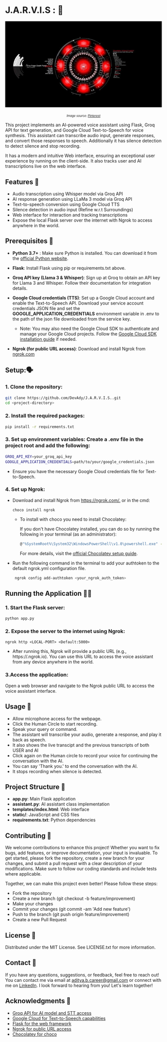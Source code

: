 # J.A.R.V.I.S : 🧠
<centre>![JARVIS AI](/jarvis.jpg)</centre>
<p align="center">
  <small><small><em>Image source: <a href="https://at.pinterest.com/pin/715439090790098312/">Pinterest</a></em></small></small>
</p>

This project implements an AI-powered voice assistant using Flask, Groq API for text generation, and Google Cloud Text-to-Speech for voice synthesis. This assistant can transcribe audio input, generate responses, and convert those responses to speech. Additionally it has silence detection to detect silence and stop recording. 

It has a modern and intuitive Web interface, ensuring an exceptional user experience by running on the client-side. It also tracks user and AI transcriptions live on the web interface. 
## Features :eyes:
 - Audio transcription using Whisper model via Groq API
 - AI response generation using LLaMa 3 model via Groq API
 - Text-to-speech conversion using Google Cloud TTS
 - Silence detection in audio input (Refine w.r.t Surroundings)
 - Web interface for interaction and tracking transcriptions
 - Expose the local Flask server over the internet with Ngrok to access anywhere in the world.

## Prerequisites :ninja:
 - **Python 3.7+** : Make sure Python is installed. You can download it from the [official Python website](https://www.python.org/downloads/).

 - **Flask**: Install Flask using pip or requirements.txt above.

 - **Groq API key (Llama 3 & Whisper)**: Sign up at Groq to obtain an API key for Llama 3 and Whisper. Follow their documentation for integration details.

 - **Google Cloud credentials (TTS)**: Set up a Google Cloud account and enable the Text-to-Speech API. Download your service account credentials JSON file and set the **GOOGLE_APPLICATION_CREDENTIALS** environment variable in .env to the path of the json file downloaded from the service key.
    - Note: You may also need the Google Cloud SDK to authenticate and manage your Google Cloud projects. Follow the [Google Cloud SDK installation guide](https://cloud.google.com/sdk/docs/install) if needed.

 - **Ngrok (for public URL access)**: Download and install Ngrok from [ngrok.com](https://ngrok.com)

## Setup:🗣
### 1. Clone the repository:
```bash
git clone https://github.com/DevAdy/J.A.R.V.I.S..git
cd <project-directory>
```
### 2. Install the required packages:
```bash
pip install -r requirements.txt
```
### 3. Set up environment variables: Create a .env file in the project root and add the following:
```bash
GROQ_API_KEY=your_groq_api_key
GOOGLE_APPLICATION_CREDENTIALS=path/to/your/google_credentials.json
```
  - Ensure you have the necessary Google Cloud credentials file for Text-to-Speech.

### 4. Set up Ngrok:
 - Download and install Ngrok from <https://ngrok.com/.> or in the cmd:
    ```
    choco install ngrok
    ```
    - To install with choco you need to install Chocolatey:
    
        If you don't have Chocolatey installed, you can do so by running the following in your terminal (as an administrator):
        ```bash
        @"%SystemRoot%\System32\WindowsPowerShell\v1.0\powershell.exe" -NoProfile -InputFormat None -ExecutionPolicy Bypass -Command "[System.Net.ServicePointManager]::SecurityProtocol = 3072; iex ((New-Object System.Net.WebClient).DownloadString('https://community.chocolatey.org/install.ps1'))" && SET "PATH=%PATH%;%ALLUSERSPROFILE%\chocolatey\bin"
        ```
        For more details, visit the [official Chocolatey setup guide](https://docs.chocolatey.org/en-us/choco/setup/).
 - Run the following command in the terminal to add your authtoken to the default ngrok.yml configuration file.
    ```bash
     ngrok config add-authtoken <your_ngrok_auth_token>
    ```

## Running the Application 🏃‍♂️
### 1. Start the Flask server:
```bash
python app.py
```

### 2. Expose the server to the internet using Ngrok:
```
ngrok http <LOCAL-PORT> <Default:5000>
```

 - After running this, Ngrok will provide a public URL (e.g., https://<random-string>.ngrok.io). You can use this URL to access the voice assistant from any device anywhere in the world.

### 3.Access the application:
Open a web browser and navigate to the Ngrok public URL to access the voice assistant interface.

## Usage 👣
 - Allow microphone access for the webpage.
 - Click the Human Circle to start recording.
 - Speak your query or command.
 - The assistant will transcribe your audio, generate a response, and play it back as speech.
 - It also shows the live transcipt and the previous transcripts of both USER and AI
 - Click again on the Human circle to record your voice for continuing the conversation with the AI.
 - You can say 'Thank you.' to end the conversation with the AI.
 - It stops recording when silence is detected.

 ## Project Structure 🦚
 - **app.py**: Main Flask application
 - **assistant.py**: AI assistant class implementation
 - **templates/index.html**: Web interface
 - **static/**: JavaScript and CSS files
 - **requirements.txt**: Python dependencies

 ## Contributing 🫶
We welcome contributions to enhance this project! Whether you want to fix bugs, add features, or improve documentation, your input is invaluable. To get started, please fork the repository, create a new branch for your changes, and submit a pull request with a clear description of your modifications. Make sure to follow our coding standards and include tests where applicable.

Together, we can make this project even better! Please follow these steps:
 - Fork the repository
 - Create a new branch (git checkout -b feature/improvement)
 - Make your changes
 - Commit your changes (git commit -am 'Add new feature')
 - Push to the branch (git push origin feature/improvement)
 - Create a new Pull Request
 ## License 👊
Distributed under the MIT License. See LICENSE.txt for more information.

## Contact 💬
If you have any questions, suggestions, or feedback, feel free to reach out! You can contact me via email at <aditya.b.career@gmail.com> or connect with me on [LinkedIn](https://www.linkedin.com/in/aditya-b-27466921a?utm_source=share&utm_campaign=share_via&utm_content=profile&utm_medium=android_app ). I look forward to hearing from you!
Let's learn together!

## Acknowledgments 🙏
 - [Groq API for AI model and STT access](https://groq.com/)
 - [Google Cloud for Text-to-Speech capabilities](https://cloud.google.com/free/?utm_source=google&utm_medium=cpc&utm_campaign=japac-IN-all-en-dr-BKWS-all-core-trial-EXA-dr-1605216&utm_content=text-ad-none-none-DEV_c-CRE_644159077391-ADGP_Hybrid+%7C+BKWS+-+EXA+%7C+Txt+-GCP-General-core+brand-main-KWID_43700074766895886-kwd-6458750523&userloc_9061994-network_g&utm_term=KW_google%20cloud&gad_source=1&gclid=EAIaIQobChMIt5acua76iAMVscc8Ah2tiAfIEAAYASAAEgJHt_D_BwE&gclsrc=aw.ds)
 - [Flask for the web framework](https://flask.palletsprojects.com/en/3.0.x/)
 - [Ngrok for public URL access](https://ngrok.com/)
 - [Chocolatey for choco](https://docs.chocolatey.org/en-us/choco/setup/)
 



